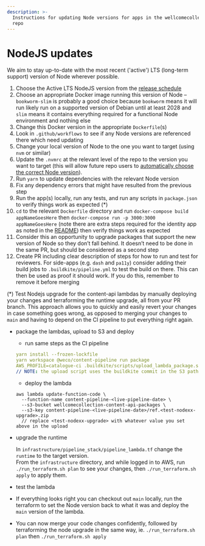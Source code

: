 ```yaml
---
description: >-
  Instructions for updating Node versions for apps in the wellcomecollection.org
  repo
---
```


# NodeJS updates

We aim to stay up-to-date with the most recent ('active') LTS (long-term support) version of Node wherever possible.

1. Choose the Active LTS NodeJS version from the [release schedule](https://nodejs.org/en/about/previous-releases)
2. Choose an appropriate Docker image running this version of Node – `bookworm-slim` is probably a good choice because `bookworm` means it will run likely run on a supported version of Debian until at least 2028 and `slim` means it contains everything required for a functional Node environment and nothing else
3. Change this Docker version in the appropriate `Dockerfile`(s)
4. Look in `.github/workflows` to see if any Node versions are referenced there which need updating
5. Change your local version of Node to the one you want to target (using `nvm` or similar)
6. Update the `.nvmrc` at the relevant level of the repo to the version you want to target (this will allow future repo users to [automatically choose the correct Node version](https://github.com/nvm-sh/nvm?tab=readme-ov-file#calling-nvm-use-automatically-in-a-directory-with-a-nvmrc-file)).&#x20;
7. Run `yarn` to update dependencies with the relevant Node version
8. Fix any dependency errors that might have resulted from the previous step
9. Run the app(s) locally, run any tests, and run any scripts in `package.json` to verify things work as expected (\*)
10. `cd` to the relevant `Dockerfile` directory and run `docker-compose build appNameGoesHere` then `docker-compose run -p 3000:3000 appNameGoesHere` (note there are extra steps required for the identity app as noted in the [README](https://github.com/wellcomecollection/wellcomecollection.org/blob/main/identity/README.md#local-development)) then verify things work as expected
11. Consider this an opportunity to upgrade packages that support the new version of Node so they don’t fall behind. It doesn’t need to be done in the same PR, but should be considered as a second step
12. Create PR including clear description of steps for how to run and test for reviewers. For side-apps (e.g. `dash` and `pa11y`) consider adding their build jobs to `.buildkite/pipeline.yml` to test the build on there. This can then be used as proof it should work. If you do this, remember to remove it before merging

(\*) Test Nodejs upgrade for the content-api lambdas by manually deploying your changes and terraforming the runtime upgrade, all from your PR branch. This approach allows you to quickly and easily revert your changes in case something goes wrong, as opposed to merging your changes to `main` and having to depend on the CI pipeline to put everything right again.

*   package the lambdas, upload to S3 and deploy

    * run same steps as the CI pipeline&#x20;

    ```yaml
    yarn install --frozen-lockfile
    yarn workspace @weco/content-pipeline run package
    AWS_PROFILE=catalogue-ci .buildkite/scripts/upload_lambda_package.sh content-pipeline-<live-pipeline-date> ./pipeline/package.zip
    // NOTE: the upload script uses the buildkite commit in the S3 path, replace it with something quite obvious like test-nodexx-upgrade

    ```

    * deploy the lambda

    ```shellscript
    aws lambda update-function-code \
      --function-name content-pipeline-<live-pipeline-date> \
      --s3-bucket wellcomecollection-content-api-packages \
      --s3-key content-pipeline-<live-pipeline-date>/ref.<test-nodexx-upgrade>.zip 
      // replace <test-nodexx-upgrade> with whatever value you set above in the upload
    ```


*   upgrade the runtime

    In `infrastructure/pipeline_stack/pipeline_lambda.tf` change the `runtime` to the target version.\
    From the `infrastructure` directory, and while logged in to AWS, run `./run_terraform.sh plan` to see your changes, then `./run_terraform.sh apply` to apply them.&#x20;
* test the lambda
* If everything looks right you can checkout out `main` locally, run the terraform to set the Node version back to what it was and deploy the `main` version of the lambda.
* You can now merge your code changes confidently, followed by terraforming the node upgrade in the same way, ie.  `./run_terraform.sh plan` then `./run_terraform.sh apply`
